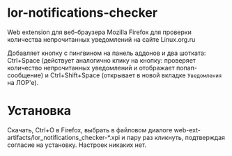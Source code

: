 # lor-notifications-checker
Web extension для веб-браузера Mozilla Firefox для проверки количества непрочитанных уведомлений на сайте Linux.org.ru

Добавляет кнопку с пингвином на панель аддонов и два шотката: Ctrl+Space (действует аналогично клику на кнопку: проверяет количество непрочитанных уведомлений и отображает попап-сообщение) и Ctrl+Shift+Space (открывает в новой вкладке `Уведомления` на ЛОР'е).

# Установка 
Скачать, Ctrl+O в Firefox, выбрать в файловом диалоге web-ext-artifacts/lor_notifications_checker-*.xpi
 и пару раз кликнуть, подтверждая согласие на установку. Настроек никаких нет.
